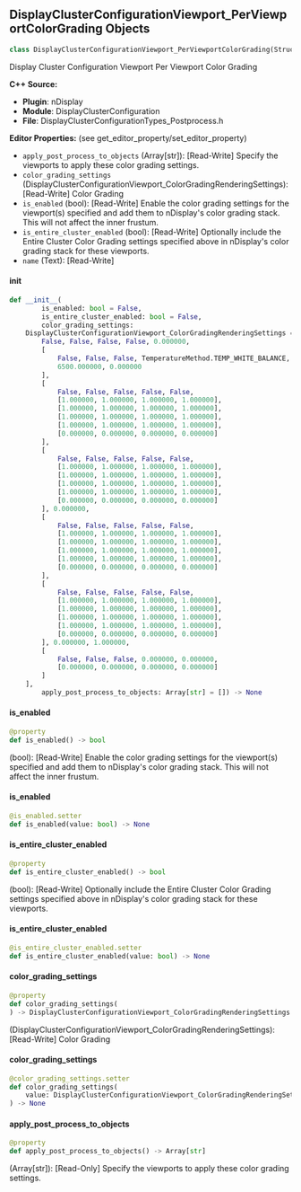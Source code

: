 ## DisplayClusterConfigurationViewport_PerViewportColorGrading Objects

```python
class DisplayClusterConfigurationViewport_PerViewportColorGrading(StructBase)
```

Display Cluster Configuration Viewport Per Viewport Color Grading

**C++ Source:**

- **Plugin**: nDisplay
- **Module**: DisplayClusterConfiguration
- **File**: DisplayClusterConfigurationTypes_Postprocess.h

**Editor Properties:** (see get_editor_property/set_editor_property)

- ``apply_post_process_to_objects`` (Array[str]):  [Read-Write] Specify the viewports to apply these color grading settings.
- ``color_grading_settings`` (DisplayClusterConfigurationViewport_ColorGradingRenderingSettings):  [Read-Write] Color Grading
- ``is_enabled`` (bool):  [Read-Write] Enable the color grading settings for the viewport(s) specified and add them to nDisplay's color grading stack.  This will not affect the inner frustum.
- ``is_entire_cluster_enabled`` (bool):  [Read-Write] Optionally include the Entire Cluster Color Grading settings specified above in nDisplay's color grading stack for these viewports.
- ``name`` (Text):  [Read-Write]

<a id="unreal.DisplayClusterConfigurationViewport_PerViewportColorGrading.__init__"></a>

#### __init__

```python
def __init__(
        is_enabled: bool = False,
        is_entire_cluster_enabled: bool = False,
        color_grading_settings:
    DisplayClusterConfigurationViewport_ColorGradingRenderingSettings = [
        False, False, False, False, 0.000000,
        [
            False, False, False, TemperatureMethod.TEMP_WHITE_BALANCE,
            6500.000000, 0.000000
        ],
        [
            False, False, False, False, False,
            [1.000000, 1.000000, 1.000000, 1.000000],
            [1.000000, 1.000000, 1.000000, 1.000000],
            [1.000000, 1.000000, 1.000000, 1.000000],
            [1.000000, 1.000000, 1.000000, 1.000000],
            [0.000000, 0.000000, 0.000000, 0.000000]
        ],
        [
            False, False, False, False, False,
            [1.000000, 1.000000, 1.000000, 1.000000],
            [1.000000, 1.000000, 1.000000, 1.000000],
            [1.000000, 1.000000, 1.000000, 1.000000],
            [1.000000, 1.000000, 1.000000, 1.000000],
            [0.000000, 0.000000, 0.000000, 0.000000]
        ], 0.000000,
        [
            False, False, False, False, False,
            [1.000000, 1.000000, 1.000000, 1.000000],
            [1.000000, 1.000000, 1.000000, 1.000000],
            [1.000000, 1.000000, 1.000000, 1.000000],
            [1.000000, 1.000000, 1.000000, 1.000000],
            [0.000000, 0.000000, 0.000000, 0.000000]
        ],
        [
            False, False, False, False, False,
            [1.000000, 1.000000, 1.000000, 1.000000],
            [1.000000, 1.000000, 1.000000, 1.000000],
            [1.000000, 1.000000, 1.000000, 1.000000],
            [1.000000, 1.000000, 1.000000, 1.000000],
            [0.000000, 0.000000, 0.000000, 0.000000]
        ], 0.000000, 1.000000,
        [
            False, False, False, 0.000000, 0.000000,
            [0.000000, 0.000000, 0.000000, 0.000000]
        ]
    ],
        apply_post_process_to_objects: Array[str] = []) -> None
```

<a id="unreal.DisplayClusterConfigurationViewport_PerViewportColorGrading.is_enabled"></a>

#### is_enabled

```python
@property
def is_enabled() -> bool
```

(bool):  [Read-Write] Enable the color grading settings for the viewport(s) specified and add them to nDisplay's color grading stack.  This will not affect the inner frustum.

<a id="unreal.DisplayClusterConfigurationViewport_PerViewportColorGrading.is_enabled"></a>

#### is_enabled

```python
@is_enabled.setter
def is_enabled(value: bool) -> None
```

<a id="unreal.DisplayClusterConfigurationViewport_PerViewportColorGrading.is_entire_cluster_enabled"></a>

#### is_entire_cluster_enabled

```python
@property
def is_entire_cluster_enabled() -> bool
```

(bool):  [Read-Write] Optionally include the Entire Cluster Color Grading settings specified above in nDisplay's color grading stack for these viewports.

<a id="unreal.DisplayClusterConfigurationViewport_PerViewportColorGrading.is_entire_cluster_enabled"></a>

#### is_entire_cluster_enabled

```python
@is_entire_cluster_enabled.setter
def is_entire_cluster_enabled(value: bool) -> None
```

<a id="unreal.DisplayClusterConfigurationViewport_PerViewportColorGrading.color_grading_settings"></a>

#### color_grading_settings

```python
@property
def color_grading_settings(
) -> DisplayClusterConfigurationViewport_ColorGradingRenderingSettings
```

(DisplayClusterConfigurationViewport_ColorGradingRenderingSettings):  [Read-Write] Color Grading

<a id="unreal.DisplayClusterConfigurationViewport_PerViewportColorGrading.color_grading_settings"></a>

#### color_grading_settings

```python
@color_grading_settings.setter
def color_grading_settings(
    value: DisplayClusterConfigurationViewport_ColorGradingRenderingSettings
) -> None
```

<a id="unreal.DisplayClusterConfigurationViewport_PerViewportColorGrading.apply_post_process_to_objects"></a>

#### apply_post_process_to_objects

```python
@property
def apply_post_process_to_objects() -> Array[str]
```

(Array[str]):  [Read-Only] Specify the viewports to apply these color grading settings.

<a id="unreal.DisplayClusterConfigurationViewport_EntireClusterColorGrading"></a>